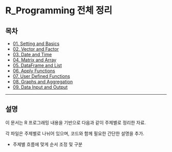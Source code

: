 # R_Programming 전체 정리

## 목차



- [01. Setting and Basics](R/01.%20Setting%20and%20Basics.md)
- [02. Vector and Factor](R/02.%20Vector%20and%20Factor.md)
- [03. Date and Time](R/03.%20Date%20and%20Time.md)
- [04. Matrix and Array](R/04.%20Matrix%20and%20Array.md)
- [05. DataFrame and List](R/05.%20DataFrame%20and%20List.md)
- [06. Apply Functions](R/06.%20Apply%20Functions.md)
- [07. User Defined Functions](R/07.%20User%20Defined%20Functions.md)
- [08. Graphs and Aggregation](R/08.%20Graphs%20and%20Aggregation.md)
- [09. Data Input and Output](R/09.%20Data%20Input%20and%20Output.md)



---

## 설명

이 문서는 R 프로그래밍  내용을 기반으로 다음과 같이 주제별로 정리한 자료.

각 파일은 주제별로 나뉘어 있으며, 코드와 함께 필요한 간단한 설명을 추가.

- 주제별 흐름에 맞게 순서 조정 및 구분


